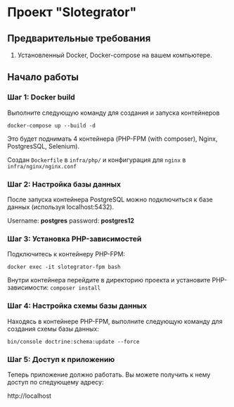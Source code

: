 # **Проект "Slotegrator"**

## **Предварительные требования**

1. Установленный Docker, Docker-compose на вашем компьютере.

## **Начало работы**

### Шаг 1: Docker build

Выполните следующую команду для создания и запуска контейнеров

`docker-compose up --build -d`

Это будет поднимать 4 контейнера (PHP-FPM (with composer), Nginx, PostgresSQL, Selenium).

Создан `Dockerfile` в `infra/php/` и конфигурация для `nginx` в `infra/nginx/nginx.conf`

### Шаг 2: Настройка базы данных

После запуска контейнера PostgreSQL можно подключиться к базе данных (используя localhost:5432).

Username: **postgres**
password: **postgres12**

### Шаг 3: Установка PHP-зависимостей

Подключитесь к контейнеру PHP-FPM:

`docker exec -it slotegrator-fpm bash`

Внутри контейнера перейдите в директорию проекта и установите PHP-зависимости: `composer install`

### Шаг 4: Настройка схемы базы данных

Находясь в контейнере PHP-FPM, выполните следующую команду для создания схемы базы данных:

`bin/console doctrine:schema:update --force`

### Шаг 5: Доступ к приложению

Теперь приложение должно работать. Вы можете получить к нему доступ по следующему адресу:

http://localhost